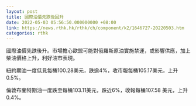 ```yaml
---
layout: post
title: 國際油價先跌後回升
date: 2022-05-03 05:56:50.000000000 +08:00
link: https://news.rthk.hk/rthk/ch/component/k2/1646727-20220503.htm
categories: rthk
---
```


國際油價先跌後升。市場擔心歐盟可能對俄羅斯原油實施禁運，或影響供應，加上柴油價格上升，利好油市表現。

紐約期油一度低見每桶100.28美元，跌逾4%，收市報每桶105.17美元，上升0.5%。

倫敦布蘭特期油一度跌至每桶103.11美元，跌近6%，收報每桶107.58 美元，上升0.4%。
